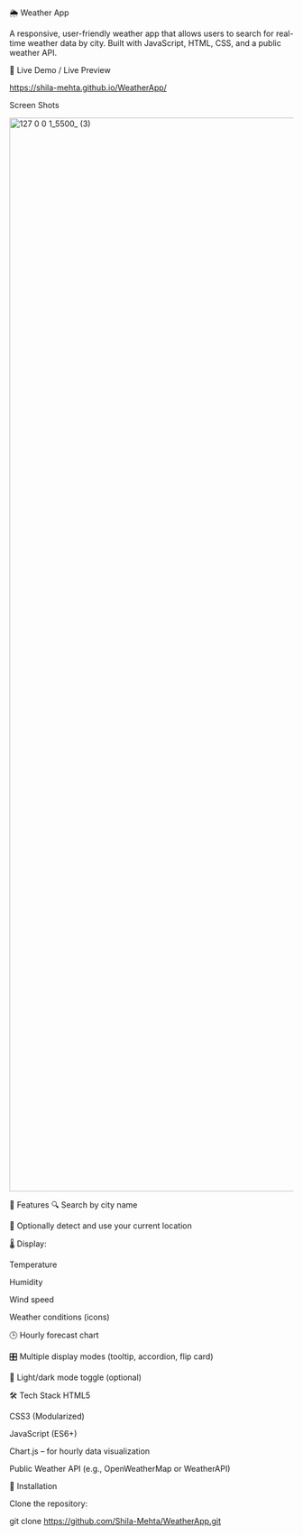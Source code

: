 🌦️ Weather App

A responsive, user-friendly weather app that allows users to search for real-time weather data by city. Built with JavaScript, HTML, CSS, and a public weather API.

📸  Live Demo / Live Preview

  https://shila-mehta.github.io/WeatherApp/


  Screen Shots

<img width="867" height="1905" alt="127 0 0 1_5500_ (3)" src="https://github.com/user-attachments/assets/10d78a6d-3407-46c7-a9db-5b7be82980c1" />



🧩 Features
🔍 Search by city name

📍 Optionally detect and use your current location

🌡️ Display:

Temperature

Humidity

Wind speed

Weather conditions (icons)

🕒 Hourly forecast chart

🎛️ Multiple display modes (tooltip, accordion, flip card)

🌙 Light/dark mode toggle (optional)

🛠️ Tech Stack
HTML5

CSS3 (Modularized)

JavaScript (ES6+)

Chart.js – for hourly data visualization

Public Weather API (e.g., OpenWeatherMap or WeatherAPI)

🔧 Installation

Clone the repository:

git clone https://github.com/Shila-Mehta/WeatherApp.git
